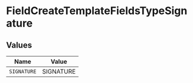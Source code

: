 # FieldCreateTemplateFieldsTypeSignature


## Values

| Name        | Value       |
| ----------- | ----------- |
| `SIGNATURE` | SIGNATURE   |